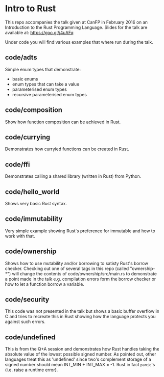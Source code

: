 # Intro to Rust

This repo accompanies the talk given at CanFP in February 2016 on an Introduction to the Rust Programming Language.
Slides for the talk are available at: https://goo.gl/j4uAFq

Under code you will find various examples that where run during the talk.

## code/adts
Simple enum types that demonstrate:
 * basic enums
 * enum types that can take a value
 * parameterised enum types
 * recursive parameterised enum types

## code/composition
Show how function composition can be achieved in Rust.

## code/currying
Demonstrates how curryied functions can be created in Rust.

## code/ffi
Demonstrates calling a shared library (written in Rust) from Python.

## code/hello_world
Shows very basic Rust syntax.

## code/immutability
Very simple example showing Rust's preference for immutable and how to work with that.

## code/ownership
Shows how to use mutability and/or borrowing to satisty Rust's borrow checker. Checking out one of several tags in this repo (called "ownership-*") will change the contents of code/ownership/src/main.rs to demonstrate a point made in the talk e.g. compliation errors form the borrow checker or how to let a function borrow a variable.

## code/security
This code was not presented in the talk but shows a basic buffer overflow in C and tries to recreate this in Rust showing how the language protects you against such errors.

## code/undefined
This is from the Q+A session and demonstrates how Rust handles taking the absolute value of the lowest possible signed number.  As pointed out, other languages treat this as 'undefined' since two's complement storage of a signed number should mean INT_MIN + INT_MAX = -1. Rust in fact `panic`'s (i.e. raise a runtime error).
